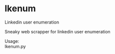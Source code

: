 # lkenum
Linkedin user enumeration

Sneaky web scrapper for linkedin user enumeration

Usage:<br>
lkenum.py
